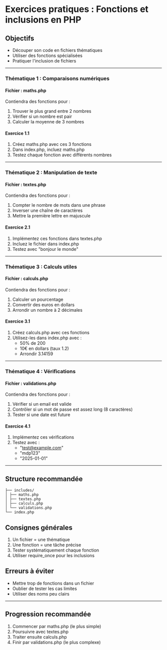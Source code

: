 # Exercices pratiques : Fonctions et inclusions en PHP

## Objectifs
- Découper son code en fichiers thématiques
- Utiliser des fonctions spécialisées
- Pratiquer l'inclusion de fichiers

---

### Thématique 1 : Comparaisons numériques
#### Fichier : maths.php
Contiendra des fonctions pour :
1. Trouver le plus grand entre 2 nombres
2. Vérifier si un nombre est pair
3. Calculer la moyenne de 3 nombres

#### Exercice 1.1
1. Créez maths.php avec ces 3 fonctions
2. Dans index.php, incluez maths.php
3. Testez chaque fonction avec différents nombres

---

### Thématique 2 : Manipulation de texte
#### Fichier : textes.php
Contiendra des fonctions pour :
1. Compter le nombre de mots dans une phrase
2. Inverser une chaîne de caractères
3. Mettre la première lettre en majuscule

#### Exercice 2.1
1. Implémentez ces fonctions dans textes.php
2. Incluez le fichier dans index.php
3. Testez avec "bonjour le monde"

---

### Thématique 3 : Calculs utiles
#### Fichier : calculs.php
Contiendra des fonctions pour :
1. Calculer un pourcentage
2. Convertir des euros en dollars
3. Arrondir un nombre à 2 décimales

#### Exercice 3.1
1. Créez calculs.php avec ces fonctions
2. Utilisez-les dans index.php avec :
   - 50% de 200
   - 10€ en dollars (taux 1.2)
   - Arrondir 3.14159

---

### Thématique 4 : Vérifications
#### Fichier : validations.php
Contiendra des fonctions pour :
1. Vérifier si un email est valide
2. Contrôler si un mot de passe est assez long (8 caractères)
3. Tester si une date est future

#### Exercice 4.1
1. Implémentez ces vérifications
2. Testez avec :
   - "test@example.com"
   - "mdp123"
   - "2025-01-01"

---

## Structure recommandée
``` mon_projet/
├── includes/
│ ├── maths.php
│ ├── textes.php
│ ├── calculs.php
│ └── validations.php
└── index.php
```

## Consignes générales
1. Un fichier = une thématique
2. Une fonction = une tâche précise
3. Tester systématiquement chaque fonction
4. Utiliser require_once pour les inclusions

## Erreurs à éviter
- Mettre trop de fonctions dans un fichier
- Oublier de tester les cas limites
- Utiliser des noms peu clairs

---

## Progression recommandée
1. Commencer par maths.php (le plus simple)
2. Poursuivre avec textes.php
3. Traiter ensuite calculs.php
4. Finir par validations.php (le plus complexe)

